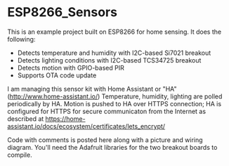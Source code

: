 # ESP8266_Sensors
This is an example project built on ESP8266 for home sensing.
It does the following:

- Detects temperature and humidity with I2C-based Si7021 breakout
- Detects lighting conditions with I2C-based TCS34725 breakout
- Detects motion with GPIO-based PIR
- Supports OTA code update

I am managing this sensor kit with Home Assistant or "HA" (http://www.home-assistant.io/)
Temperature, humidity, lighting are polled periodically by HA.  Motion is pushed to HA over HTTPS connection; HA is configured for HTTPS for secure communicaton from the Internet as described at https://home-assistant.io/docs/ecosystem/certificates/lets_encrypt/

Code with comments is posted here along with a picture and wiring diagram.  You'll need the Adafruit libraries for the two breakout boards to compile.
